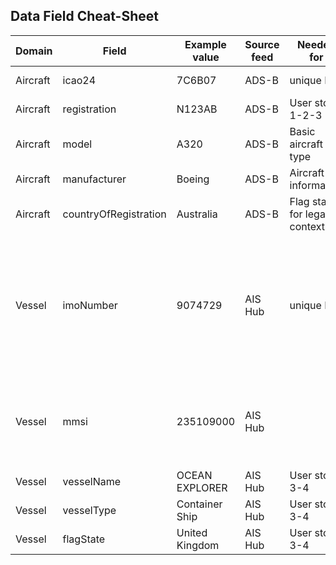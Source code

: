 ## Data Field Cheat-Sheet

| Domain | Field | Example value | Source feed | Needed for | Notes |
|---|---|---|---|---|---|
| Aircraft | icao24 | 7C6B07 | ADS-B | unique ID | becomes PK in graph |
| Aircraft | registration | N123AB | ADS-B | User story 1-2-3 |None|
| Aircraft | model | A320 | ADS-B | Basic aircraft type | None |
| Aircraft | manufacturer | Boeing | ADS-B | Aircraft information | None |
| Aircraft | countryOfRegistration | Australia | ADS-B | Flag state for legal context | ISO 2-letter code or full name |
| Vessel | imoNumber | 9074729 | AIS Hub | unique ID | seven-digit unique identifier<br>International Maritime Organization number - Crucial unique, permanent identifier |
| Vessel | mmsi | 235109000 | AIS Hub | | This is a 9-digit number, starting with the MID for the flag state |
| Vessel | vesselName | OCEAN EXPLORER | AIS Hub | User story 3-4 | None |
| Vessel | vesselType | Container Ship | AIS Hub | User story 3-4 | None |
| Vessel | flagState | United Kingdom | AIS Hub | User story 3-4 |None |
